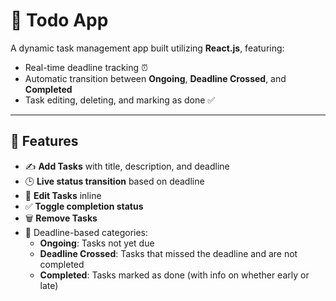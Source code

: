 # 📝 Todo App

A dynamic task management app built utilizing **React.js**, featuring:

- Real-time deadline tracking ⏰
- Automatic transition between **Ongoing**, **Deadline Crossed**, and **Completed**
- Task editing, deleting, and marking as done ✅

---

## 📸 Features

- ✍️ **Add Tasks** with title, description, and deadline
- 🕒 **Live status transition** based on deadline
- 🔁 **Edit Tasks** inline
- ✅ **Toggle completion status**
- 🗑️ **Remove Tasks**
- 📆 Deadline-based categories:
  - **Ongoing**: Tasks not yet due
  - **Deadline Crossed**: Tasks that missed the deadline and are not completed
  - **Completed**: Tasks marked as done (with info on whether early or late)
